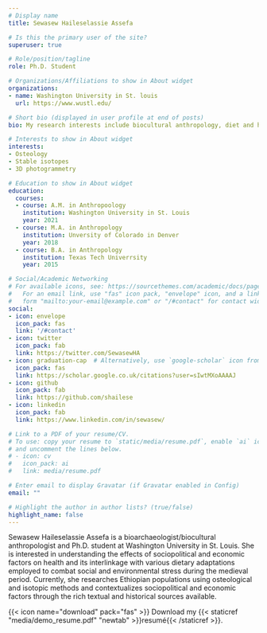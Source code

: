 ```yaml
---
# Display name
title: Sewasew Haileselassie Assefa

# Is this the primary user of the site?
superuser: true

# Role/position/tagline
role: Ph.D. Student 

# Organizations/Affiliations to show in About widget
organizations:
- name: Washington University in St. louis
  url: https://www.wustl.edu/

# Short bio (displayed in user profile at end of posts)
bio: My research interests include biocultural anthropology, diet and health, African and african diaspora history, and 3D photogrammetry.

# Interests to show in About widget
interests:
- Osteology
- Stable isotopes
- 3D photogrammetry

# Education to show in About widget
education:
  courses:
  - course: A.M. in Anthropoology
    institution: Washington University in St. Louis
    year: 2021
  - course: M.A. in Anthropology
    institution: Unversity of Colorado in Denver 
    year: 2018
  - course: B.A. in Anthropology
    institution: Texas Tech Univerrsity
    year: 2015

# Social/Academic Networking
# For available icons, see: https://sourcethemes.com/academic/docs/page-builder/#icons
#   For an email link, use "fas" icon pack, "envelope" icon, and a link in the
#   form "mailto:your-email@example.com" or "/#contact" for contact widget.
social:
- icon: envelope
  icon_pack: fas
  link: '/#contact'
- icon: twitter
  icon_pack: fab
  link: https://twitter.com/SewasewHA
- icon: graduation-cap  # Alternatively, use `google-scholar` icon from `ai` icon pack
  icon_pack: fas
  link: https://scholar.google.co.uk/citations?user=sIwtMXoAAAAJ
- icon: github
  icon_pack: fab
  link: https://github.com/shailese
- icon: linkedin
  icon_pack: fab
  link: https://www.linkedin.com/in/sewasew/

# Link to a PDF of your resume/CV.
# To use: copy your resume to `static/media/resume.pdf`, enable `ai` icons in `params.toml`, 
# and uncomment the lines below.
# - icon: cv
#   icon_pack: ai
#   link: media/resume.pdf

# Enter email to display Gravatar (if Gravatar enabled in Config)
email: ""

# Highlight the author in author lists? (true/false)
highlight_name: false
---
```


Sewasew Haileselassie Assefa is a bioarchaeologist/biocultural anthropologist and Ph.D. student at Washington University in St. Louis. She is interested in understanding the effects of sociopolitical and economic factors on health and its interlinkage with various dietary adaptations employed to combat social and environmental stress during the medieval period. Currently, she researches Ethiopian populations using osteological and isotopic methods and contextualizes sociopolitical and economic factors through the rich textual and historical sources available.

{{< icon name="download" pack="fas" >}} Download my {{< staticref "media/demo_resume.pdf" "newtab" >}}resumé{{< /staticref >}}.
